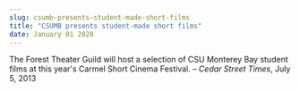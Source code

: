 ```yaml
---
slug: csumb-presents-student-made-short-films
title: "CSUMB presents student-made short films"
date: January 01 2020
---
```


<p>The Forest Theater Guild will host a selection of CSU Monterey Bay student films at this year's Carmel Short Cinema Festival. – <em>Cedar Street Times</em>, July 5, 2013
</p>
